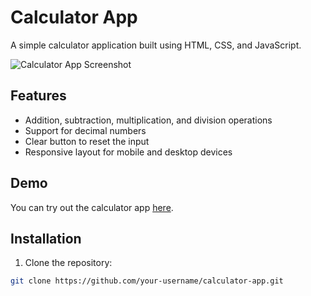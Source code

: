 # Calculator App

A simple calculator application built using HTML, CSS, and JavaScript.

![Calculator App Screenshot](screenshot.png)

## Features

- Addition, subtraction, multiplication, and division operations
- Support for decimal numbers
- Clear button to reset the input
- Responsive layout for mobile and desktop devices

## Demo

You can try out the calculator app [here](https://your-calculator-app-url.com).

## Installation

1. Clone the repository:

```bash
git clone https://github.com/your-username/calculator-app.git
